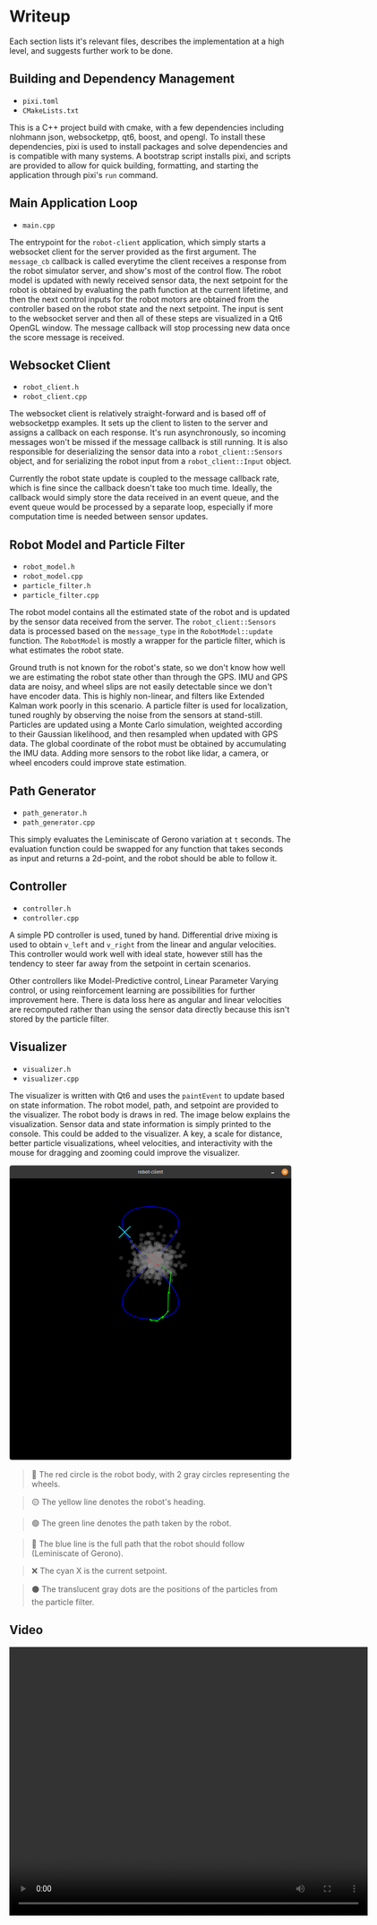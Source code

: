 # Writeup

Each section lists it's relevant files, describes the implementation at a high level, and suggests further work to be done.

## Building and Dependency Management

- `pixi.toml`
- `CMakeLists.txt`

This is a C++ project build with cmake, with a few dependencies including nlohmann json, websocketpp, qt6, boost, and opengl. To install these dependencies, pixi is used to install packages and solve dependencies and is compatible with many systems. A bootstrap script installs pixi, and scripts are provided to allow for quick building, formatting, and starting the application through pixi's `run` command.

## Main Application Loop

- `main.cpp`

The entrypoint for the `robot-client` application, which simply starts a websocket client for the server provided as the first argument. The `message_cb` callback is called everytime the client receives a response from the robot simulator server, and show's most of the control flow. The robot model is updated with newly received sensor data, the next setpoint for the robot is obtained by evaluating the path function at the current lifetime, and then the next control inputs for the robot motors are obtained from the controller based on the robot state and the next setpoint. The input is sent to the websocket server and then all of these steps are visualized in a Qt6 OpenGL window. The message callback will stop processing new data once the score message is received.

## Websocket Client

- `robot_client.h`
- `robot_client.cpp`

The websocket client is relatively straight-forward and is based off of websocketpp examples. It sets up the client to listen to the server and assigns a callback on each response. It's run asynchronously, so incoming messages won't be missed if the message callback is still running. It is also responsible for deserializing the sensor data into a `robot_client::Sensors` object, and for serializing the robot input from a `robot_client::Input` object.

Currently the robot state update is coupled to the message callback rate, which is fine since the callback doesn't take too much time. Ideally, the callback would simply store the data received in an event queue, and the event queue would be processed by a separate loop, especially if more computation time is needed between sensor updates.

## Robot Model and Particle Filter

- `robot_model.h`
- `robot_model.cpp`
- `particle_filter.h`
- `particle_filter.cpp`

The robot model contains all the estimated state of the robot and is updated by the sensor data received from the server. The `robot_client::Sensors` data is processed based on the `message_type` in the `RobotModel::update` function. The `RobotModel` is mostly a wrapper for the particle filter, which is what estimates the robot state.

Ground truth is not known for the robot's state, so we don't know how well we are estimating the robot state other than through the GPS. IMU and GPS data are noisy, and wheel slips are not easily detectable since we don't have encoder data. This is highly non-linear, and filters like Extended Kalman work poorly in this scenario. A particle filter is used for localization, tuned roughly by observing the noise from the sensors at stand-still. Particles are updated using a Monte Carlo simulation, weighted according to their Gaussian likelihood, and then resampled when updated with GPS data. The global coordinate of the robot must be obtained by accumulating the IMU data. Adding more sensors to the robot like lidar, a camera, or wheel encoders could improve state estimation.

## Path Generator

- `path_generator.h`
- `path_generator.cpp`

This simply evaluates the Leminiscate of Gerono variation at `t` seconds. The evaluation function could be swapped for any function that takes seconds as input and returns a 2d-point, and the robot should be able to follow it.

## Controller

- `controller.h`
- `controller.cpp`

A simple PD controller is used, tuned by hand. Differential drive mixing is used to obtain `v_left` and `v_right` from the linear and angular velocities. This controller would work well with ideal state, however still has the tendency to steer far away from the setpoint in certain scenarios.

Other controllers like Model-Predictive control, Linear Parameter Varying control, or using reinforcement learning are possibilities for further improvement here. There is data loss here as angular and linear velocities are recomputed rather than using the sensor data directly because this isn't stored by the particle filter.

## Visualizer

- `visualizer.h`
- `visualizer.cpp`

The visualizer is written with Qt6 and uses the `paintEvent` to update based on state information. The robot model, path, and setpoint are provided to the visualizer. The robot body is draws in red. The image below explains the visualization. Sensor data and state information is simply printed to the console. This could be added to the visualizer. A key, a scale for distance, better particle visualizations, wheel velocities, and interactivity with the mouse for dragging and zooming could improve the visualizer.

![The robot-client visualizer](img/visualizer.png)
> 🔴 The red circle is the robot body, with 2 gray circles representing the wheels.

> 🟡 The yellow line denotes the robot's heading.

> 🟢 The green line denotes the path taken by the robot.

> 🔵 The blue line is the full path that the robot should follow (Leminiscate of Gerono).

> ❌ The cyan X is the current setpoint.

> ⚫ The translucent gray dots are the positions of the particles from the particle filter.

## Video

<video src="img/robot-client.mp4" width="640" height="480" controls></video>
